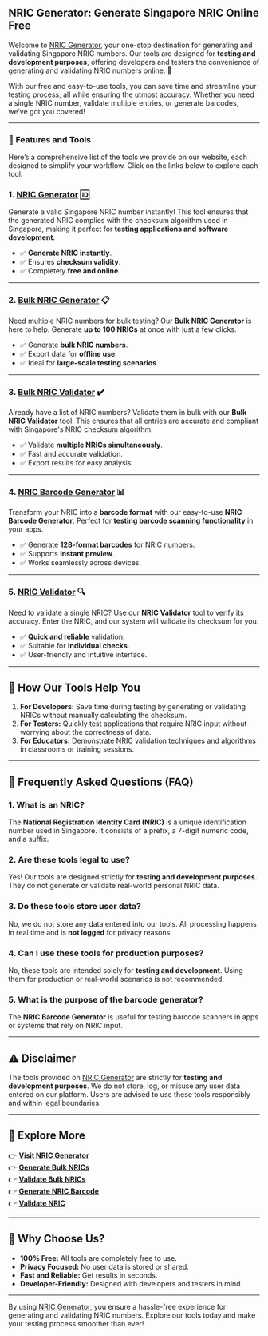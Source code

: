 ## **NRIC Generator: Generate Singapore NRIC Online Free**
Welcome to [NRIC Generator](https://nricgenerator.com/), your one-stop destination for generating and validating Singapore NRIC numbers. Our tools are designed for **testing and development purposes**, offering developers and testers the convenience of generating and validating NRIC numbers online. 🚀

With our free and easy-to-use tools, you can save time and streamline your testing process, all while ensuring the utmost accuracy. Whether you need a single NRIC number, validate multiple entries, or generate barcodes, we’ve got you covered!

---

### **🌟 Features and Tools**

Here’s a comprehensive list of the tools we provide on our website, each designed to simplify your workflow. Click on the links below to explore each tool:

### 1. **[NRIC Generator](https://nricgenerator.com/) 🆔**
Generate a valid Singapore NRIC number instantly! This tool ensures that the generated NRIC complies with the checksum algorithm used in Singapore, making it perfect for **testing applications and software development**.

- ✅ **Generate NRIC instantly**.
- ✅ Ensures **checksum validity**.
- ✅ Completely **free and online**.

---

### 2. **[Bulk NRIC Generator](https://nricgenerator.com/bulk-nric-generator/) 📋**
Need multiple NRIC numbers for bulk testing? Our **Bulk NRIC Generator** is here to help. Generate **up to 100 NRICs** at once with just a few clicks.

- ✅ Generate **bulk NRIC numbers**.
- ✅ Export data for **offline use**.
- ✅ Ideal for **large-scale testing scenarios**.

---

### 3. **[Bulk NRIC Validator](https://nricgenerator.com/bulk-nric-validator/) ✔️**
Already have a list of NRIC numbers? Validate them in bulk with our **Bulk NRIC Validator** tool. This ensures that all entries are accurate and compliant with Singapore's NRIC checksum algorithm.

- ✅ Validate **multiple NRICs simultaneously**.
- ✅ Fast and accurate validation.
- ✅ Export results for easy analysis.

---

### 4. **[NRIC Barcode Generator](https://nricgenerator.com/nric-barcode-generator/) 📊**
Transform your NRIC into a **barcode format** with our easy-to-use **NRIC Barcode Generator**. Perfect for **testing barcode scanning functionality** in your apps.

- ✅ Generate **128-format barcodes** for NRIC numbers.
- ✅ Supports **instant preview**.
- ✅ Works seamlessly across devices.

---

### 5. **[NRIC Validator](https://nricgenerator.com/nric-validator/) 🔍**
Need to validate a single NRIC? Use our **NRIC Validator** tool to verify its accuracy. Enter the NRIC, and our system will validate its checksum for you.

- ✅ **Quick and reliable** validation.
- ✅ Suitable for **individual checks**.
- ✅ User-friendly and intuitive interface.

---

## **🔧 How Our Tools Help You**

1. **For Developers:** 
   Save time during testing by generating or validating NRICs without manually calculating the checksum.
2. **For Testers:** 
   Quickly test applications that require NRIC input without worrying about the correctness of data.
3. **For Educators:** 
   Demonstrate NRIC validation techniques and algorithms in classrooms or training sessions.

---

## **📖 Frequently Asked Questions (FAQ)**

### **1. What is an NRIC?**
The **National Registration Identity Card (NRIC)** is a unique identification number used in Singapore. It consists of a prefix, a 7-digit numeric code, and a suffix.

### **2. Are these tools legal to use?**
Yes! Our tools are designed strictly for **testing and development purposes**. They do not generate or validate real-world personal NRIC data.

### **3. Do these tools store user data?**
No, we do not store any data entered into our tools. All processing happens in real time and is **not logged** for privacy reasons.

### **4. Can I use these tools for production purposes?**
No, these tools are intended solely for **testing and development**. Using them for production or real-world scenarios is not recommended.

### **5. What is the purpose of the barcode generator?**
The **NRIC Barcode Generator** is useful for testing barcode scanners in apps or systems that rely on NRIC input.

---

## **⚠️ Disclaimer**
The tools provided on [NRIC Generator](https://nricgenerator.com/) are strictly for **testing and development purposes**. We do not store, log, or misuse any user data entered on our platform. Users are advised to use these tools responsibly and within legal boundaries.

---

## **🔗 Explore More**

👉 **[Visit NRIC Generator](https://nricgenerator.com/)**  
👉 **[Generate Bulk NRICs](https://nricgenerator.com/bulk-nric-generator/)**  
👉 **[Validate Bulk NRICs](https://nricgenerator.com/bulk-nric-validator/)**  
👉 **[Generate NRIC Barcode](https://nricgenerator.com/nric-barcode-generator/)**  
👉 **[Validate NRIC](https://nricgenerator.com/nric-validator/)**  

---

## **🌟 Why Choose Us?**

- **100% Free:** All tools are completely free to use.  
- **Privacy Focused:** No user data is stored or shared.  
- **Fast and Reliable:** Get results in seconds.  
- **Developer-Friendly:** Designed with developers and testers in mind.

---

By using [NRIC Generator](https://nricgenerator.com/), you ensure a hassle-free experience for generating and validating NRIC numbers. Explore our tools today and make your testing process smoother than ever!

